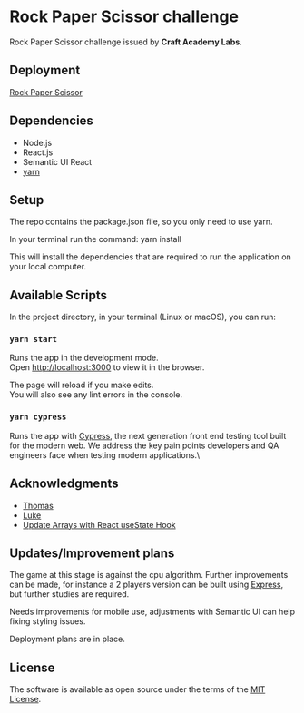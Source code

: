 # Rock Paper Scissor challenge

Rock Paper Scissor challenge issued by **Craft Academy Labs**.

## Deployment

[Rock Paper Scissor](https://rockpaperscissor-gi.netlify.app/)

## Dependencies

- Node.js
- React.js
- Semantic UI React
- [yarn](https://classic.yarnpkg.com/en/)

## Setup
The repo contains the package.json file, so you only need to use yarn.

In your terminal run the command: yarn install

This will install the dependencies that are required to run the application on your local computer.

## Available Scripts

In the project directory, in your terminal (Linux or macOS), you can run:

### `yarn start`

Runs the app in the development mode.\
Open [http://localhost:3000](http://localhost:3000) to view it in the browser.

The page will reload if you make edits.\
You will also see any lint errors in the console.

### `yarn cypress`

Runs the app with [Cypress](https://www.cypress.io/), the next generation front end testing tool built for the modern web. We address the key pain points developers and QA engineers face when testing modern applications.\

## Acknowledgments

- [Thomas](https://github.com/tochman)
- [Luke](https://github.com/lukeperrin10)
- [Update Arrays with React useState Hook](https://www.techiediaries.com/react-usestate-hook-update-array/)

## Updates/Improvement plans

The game at this stage is against the cpu algorithm.
Further improvements can be made, for instance a 2 players version can be built using [Express](http://expressjs.com/), but further studies are required.

Needs improvements for mobile use, adjustments with Semantic UI can help fixing styling issues.

Deployment plans are in place.

## License

The software is available as open source under the terms of the [MIT License](https://opensource.org/licenses/MIT).
